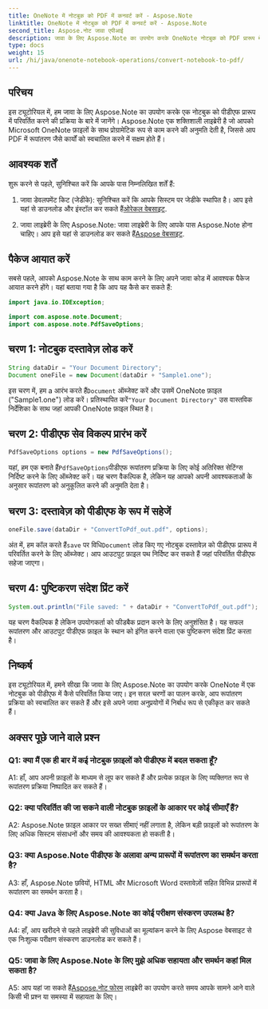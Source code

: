 ```yaml
---
title: OneNote में नोटबुक को PDF में कनवर्ट करें - Aspose.Note
linktitle: OneNote में नोटबुक को PDF में कनवर्ट करें - Aspose.Note
second_title: Aspose.नोट जावा एपीआई
description: जावा के लिए Aspose.Note का उपयोग करके OneNote नोटबुक को PDF प्रारूप में परिवर्तित करने का तरीका जानें। अपने जावा अनुप्रयोगों में निर्बाध एकीकरण के लिए इस चरण-दर-चरण मार्गदर्शिका का पालन करें।
type: docs
weight: 15
url: /hi/java/onenote-notebook-operations/convert-notebook-to-pdf/
---
```

## परिचय

इस ट्यूटोरियल में, हम जावा के लिए Aspose.Note का उपयोग करके एक नोटबुक को पीडीएफ प्रारूप में परिवर्तित करने की प्रक्रिया के बारे में जानेंगे। Aspose.Note एक शक्तिशाली लाइब्रेरी है जो आपको Microsoft OneNote फ़ाइलों के साथ प्रोग्रामेटिक रूप से काम करने की अनुमति देती है, जिससे आप PDF में रूपांतरण जैसे कार्यों को स्वचालित करने में सक्षम होते हैं।

## आवश्यक शर्तें

शुरू करने से पहले, सुनिश्चित करें कि आपके पास निम्नलिखित शर्तें हैं:

1.  जावा डेवलपमेंट किट (जेडीके): सुनिश्चित करें कि आपके सिस्टम पर जेडीके स्थापित है। आप इसे यहां से डाउनलोड और इंस्टॉल कर सकते हैं[ओरेकल वेबसाइट](https://www.oracle.com/java/technologies/javase-jdk15-downloads.html).

2. जावा लाइब्रेरी के लिए Aspose.Note: जावा लाइब्रेरी के लिए आपके पास Aspose.Note होना चाहिए। आप इसे यहां से डाउनलोड कर सकते हैं[Aspose वेबसाइट](https://releases.aspose.com/note/java/).

## पैकेज आयात करें

सबसे पहले, आपको Aspose.Note के साथ काम करने के लिए अपने जावा कोड में आवश्यक पैकेज आयात करने होंगे। यहां बताया गया है कि आप यह कैसे कर सकते हैं:

```java
import java.io.IOException;

import com.aspose.note.Document;
import com.aspose.note.PdfSaveOptions;
```

## चरण 1: नोटबुक दस्तावेज़ लोड करें

```java
String dataDir = "Your Document Directory";
Document oneFile = new Document(dataDir + "Sample1.one");
```

 इस चरण में, हम a आरंभ करते हैं`Document` ऑब्जेक्ट करें और उसमें OneNote फ़ाइल ("Sample1.one") लोड करें। प्रतिस्थापित करें`"Your Document Directory"` उस वास्तविक निर्देशिका के साथ जहां आपकी OneNote फ़ाइल स्थित है।

## चरण 2: पीडीएफ सेव विकल्प प्रारंभ करें

```java
PdfSaveOptions options = new PdfSaveOptions();
```

 यहां, हम एक बनाते हैं`PdfSaveOptions`पीडीएफ रूपांतरण प्रक्रिया के लिए कोई अतिरिक्त सेटिंग्स निर्दिष्ट करने के लिए ऑब्जेक्ट करें। यह चरण वैकल्पिक है, लेकिन यह आपको अपनी आवश्यकताओं के अनुसार रूपांतरण को अनुकूलित करने की अनुमति देता है।

## चरण 3: दस्तावेज़ को पीडीएफ के रूप में सहेजें

```java
oneFile.save(dataDir + "ConvertToPdf_out.pdf", options);
```

 अंत में, हम कॉल करते हैं`save` पर विधि`Document` लोड किए गए नोटबुक दस्तावेज़ को पीडीएफ प्रारूप में परिवर्तित करने के लिए ऑब्जेक्ट। आप आउटपुट फ़ाइल पथ निर्दिष्ट कर सकते हैं जहां परिवर्तित पीडीएफ सहेजा जाएगा। 

## चरण 4: पुष्टिकरण संदेश प्रिंट करें

```java
System.out.println("File saved: " + dataDir + "ConvertToPdf_out.pdf");
```

यह चरण वैकल्पिक है लेकिन उपयोगकर्ता को फीडबैक प्रदान करने के लिए अनुशंसित है। यह सफल रूपांतरण और आउटपुट पीडीएफ फ़ाइल के स्थान को इंगित करने वाला एक पुष्टिकरण संदेश प्रिंट करता है।

## निष्कर्ष

इस ट्यूटोरियल में, हमने सीखा कि जावा के लिए Aspose.Note का उपयोग करके OneNote में एक नोटबुक को पीडीएफ में कैसे परिवर्तित किया जाए। इन सरल चरणों का पालन करके, आप रूपांतरण प्रक्रिया को स्वचालित कर सकते हैं और इसे अपने जावा अनुप्रयोगों में निर्बाध रूप से एकीकृत कर सकते हैं।

## अक्सर पूछे जाने वाले प्रश्न

### Q1: क्या मैं एक ही बार में कई नोटबुक फ़ाइलों को पीडीएफ में बदल सकता हूँ?

A1: हाँ, आप अपनी फ़ाइलों के माध्यम से लूप कर सकते हैं और प्रत्येक फ़ाइल के लिए व्यक्तिगत रूप से रूपांतरण प्रक्रिया निष्पादित कर सकते हैं।

### Q2: क्या परिवर्तित की जा सकने वाली नोटबुक फ़ाइलों के आकार पर कोई सीमाएँ हैं?

A2: Aspose.Note फ़ाइल आकार पर सख्त सीमाएं नहीं लगाता है, लेकिन बड़ी फ़ाइलों को रूपांतरण के लिए अधिक सिस्टम संसाधनों और समय की आवश्यकता हो सकती है।

### Q3: क्या Aspose.Note पीडीएफ के अलावा अन्य प्रारूपों में रूपांतरण का समर्थन करता है?

A3: हाँ, Aspose.Note छवियों, HTML और Microsoft Word दस्तावेज़ों सहित विभिन्न प्रारूपों में रूपांतरण का समर्थन करता है।

### Q4: क्या Java के लिए Aspose.Note का कोई परीक्षण संस्करण उपलब्ध है?

A4: हाँ, आप खरीदने से पहले लाइब्रेरी की सुविधाओं का मूल्यांकन करने के लिए Aspose वेबसाइट से एक निःशुल्क परीक्षण संस्करण डाउनलोड कर सकते हैं।

### Q5: जावा के लिए Aspose.Note के लिए मुझे अधिक सहायता और समर्थन कहां मिल सकता है?

 A5: आप यहां जा सकते हैं[Aspose.नोट फोरम](https://forum.aspose.com/c/note/28) लाइब्रेरी का उपयोग करते समय आपके सामने आने वाले किसी भी प्रश्न या समस्या में सहायता के लिए।